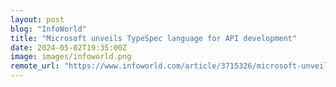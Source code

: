 ```yaml
---
layout: post
blog: "InfoWorld"
title: "Microsoft unveils TypeSpec language for API development"
date: 2024-05-02T19:35:00Z
image: images/infoworld.png
remote_url: "https://www.infoworld.com/article/3715326/microsoft-unveils-typespec-language-for-api-development.html#tk.rss_applicationdevelopment"
---
```

